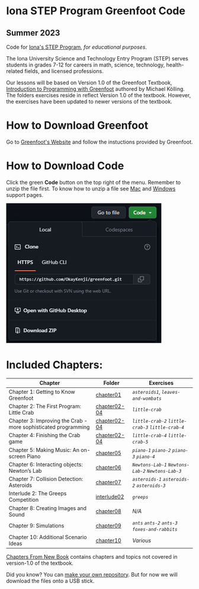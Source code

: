 # Iona STEP Program Greenfoot Code
## Summer 2023

Code for [Iona's STEP Program](https://www.iona.edu/admissions-financial-aid/high-school-students/science-and-technology-entry-program), *for educational purposes*. 

The Iona University Science and Technology Entry Program (STEP) serves students in grades 7-12 for careers in math, science, technology, health-related fields, and licensed professions.

Our lessons will be based on Version 1.0 of the Greenfoot Textbook, [Introduction to Programming with Greenfoot](https://www.greenfoot.org/book/) authored by Michael Kölling. The folders exercises reside in reflect Version 1.0 of the textbook. However, the exercises have been updated to newer versions of the textbook. 

# How to Download Greenfoot
Go to [Greenfoot's Website](https://www.greenfoot.org/download) and follow the instuctions provided by Greenfoot. 

# How to Download Code
Click the green **Code** button on the top right of the menu. Remember to unzip the file first. To know how to unzip a file see [Mac](https://support.apple.com/guide/mac-help/zip-and-unzip-files-and-folders-on-mac-mchlp2528/mac) and [Windows](https://support.microsoft.com/en-us/windows/zip-and-unzip-files-f6dde0a7-0fec-8294-e1d3-703ed85e7ebc) support pages.

![howtodownload](howtodownload.PNG)
# Included Chapters:
| Chapter     | Folder | Exercises |
| ----------- | ----------- |-----------
| Chapter 1: Getting to Know Greenfoot |  [chapter01](chapter01) | *``asteroids1``*, *``leaves-and-wombats``*
| Chapter 2: The First Program: Little Crab   | [chapter02-04](chapter02-04) | *``little-crab``*
| Chapter 3: Improving the Crab - more sophisticated programming | [chapter02-04](chapter02-04) | *``little-crab-2``* *``little-crab-3``* *``little-crab-4``*
| Chapter 4: Finishing the Crab game | [chapter02-04](chapter02-04) | *``little-crab-4``* *``little-crab-5``*
| Chapter 5: Making Music: An on-screen Piano | [chapter05](chapter05) | *``piano-1``* *``piano-2``* *``piano-3``* *``piano-4``*
| Chapter 6: Interacting objects: Newton’s Lab | [chapter06](chapter06) | *``Newtons-Lab-1``* *``Newtons-Lab-2``* *``Newtons-Lab-3``*
| Chapter 7: Collision Detection: Asteroids | [chapter07](chapter07) | *``asteroids-1``* *``asteroids-2``* *``asteroids-3``*
| Interlude 2: The Greeps Competition | [interlude02](interlude02) | *``greeps``*
| Chapter 8: Creating Images and Sound | [chapter08](chapter08) | *N/A*
| Chapter 9: Simulations | [chapter09](chapter09) | *``ants``*  *``ants-2``*  *``ants-3``*  *``foxes-and-rabbits``*
| Chapter 10: Additional Scenario Ideas | [chapter10](chapter10) | *Various* 

[Chapters From New Book]( ) contains chapters and topics not covered in version-1.0 of the textbook.

Did you know? You can [make your own repository](https://docs.github.com/en/get-started/quickstart/hello-world). But for now we will download the files onto a USB stick.  
